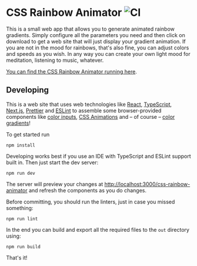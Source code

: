 CSS Rainbow Animator ![CI](https://github.com/bxt/css-rainbow-animator/workflows/CI/badge.svg)
====================

This is a small web app that allows you to generate animated rainbow gradients. Simply configure all the parameters you need and then click on download to get a web site that will just display your gradient animation. If you are not in the mood for rainbows, that's also fine, you can adjust colors and speeds as you wish. In any way you can create your own light mood for meditation, listening to music, whatever.

[You can find the CSS Rainbow Animator running here](https://bxt.github.io/css-rainbow-animator/).

Developing
----------

This is a web site that uses web technologies like [React](https://reactjs.org/), [TypeScript](https://www.typescriptlang.org/), [Next.js](https://nextjs.org/), [Prettier](https://prettier.io/) and [ESLint](https://eslint.org/) to assemble some browser-provided components like [color inputs](https://developer.mozilla.org/en-US/docs/Web/HTML/Element/input/color), [CSS Animations](https://developer.mozilla.org/en-US/docs/Web/CSS/CSS_Animations) and – of course – [color gradients](https://developer.mozilla.org/de/docs/Web/CSS/linear-gradient)!

To get started run

```shell
npm install
```

Developing works best if you use an IDE with TypeScript and ESLint support built in. Then just start the dev server:

```shell
npm run dev
```

The server will preview your changes at <http://localhost:3000/css-rainbow-animator> and refresh the components as you do changes.

Before committing, you should run the linters, just in case you missed something:

```shell
npm run lint
```

In the end you can build and export all the required files to the `out` directory using:

```shell
npm run build
```

That's it!
